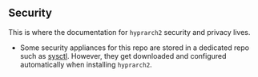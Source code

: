 ## Security
This is where the documentation for `hyprarch2` security and privacy lives. 
- Some security appliances for this repo are stored in a dedicated repo such as [sysctl](https://github.com/g5ostXa/sysctl). However, they get downloaded and configured automatically when installing `hyprarch2`.
